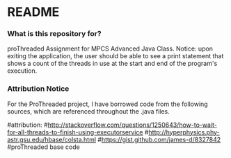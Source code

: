 # README #



### What is this repository for? ###

proThreaded Assignment for MPCS Advanced Java Class. 
Notice: upon exiting the application, the user should be able to see a print statement that shows a count of the threads in use at the start and end of the program's execution.


### Attribution Notice ###

For the ProThreaded project, I have borrowed code from the following sources, which are referenced throughout the .java files. 

#attribution:
#http://stackoverflow.com/questions/1250643/how-to-wait-for-all-threads-to-finish-using-executorservice
#http://hyperphysics.phy-astr.gsu.edu/hbase/colsta.html
#https://gist.github.com/james-d/8327842
#proThreaded base code